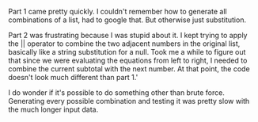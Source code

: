 Part 1 came pretty quickly. I couldn't remember how to generate all combinations of a list, had to google that. But otherwise just substitution.

Part 2 was frustrating because I was stupid about it. I kept trying to apply the || operator to combine the two adjacent numbers in the original list, basically like a string substitution for a null. Took me a while to figure out that since we were evaluating the equations from left to right, I needed to combine the current subtotal with the next number. At that point, the code doesn't look much different than part 1.'

I do wonder if it's possible to do something other than brute force. Generating every possible combination and testing it was pretty slow with the much longer input data.